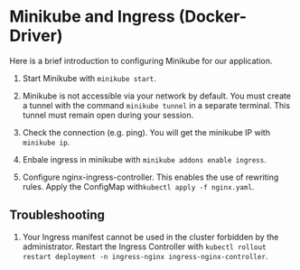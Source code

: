 # Minikube and Ingress (Docker-Driver)

Here is a brief introduction to configuring Minikube for our application.

1. Start Minikube with `minikube start`.

2. Minikube is not accessible via your network by default. You must create a tunnel with the command `minikube tunnel` in a separate terminal. This tunnel must remain open during your session.

3. Check the connection (e.g. ping). You will get the minikube IP with `minikube ip`.

4. Enbale ingress in minikube with `minikube addons enable ingress`.

5. Configure nginx-ingress-controller. This enables the use of rewriting rules. Apply the ConfigMap with`kubectl apply -f nginx.yaml`.


## Troubleshooting
1. Your Ingress manifest cannot be used in the cluster forbidden by the administrator. Restart the Ingress Controller with `kubectl rollout restart deployment -n ingress-nginx ingress-nginx-controller`.